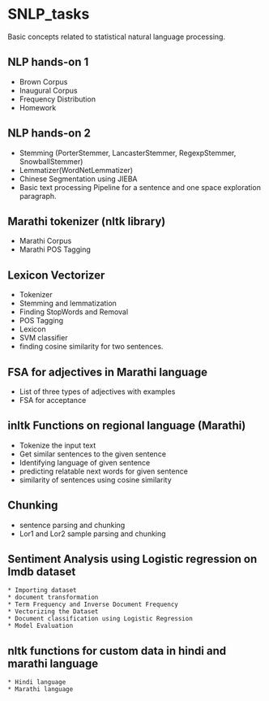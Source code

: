 #  SNLP_tasks
Basic concepts related to statistical natural language processing.

## NLP hands-on 1
   * Brown Corpus
   * Inaugural Corpus
   * Frequency Distribution 
   * Homework

## NLP hands-on 2
   * Stemming (PorterStemmer, LancasterStemmer, RegexpStemmer, SnowballStemmer)
   * Lemmatizer(WordNetLemmatizer)
   * Chinese Segmentation using JIEBA
   * Basic text processing Pipeline for a sentence and one space exploration paragraph.


## Marathi tokenizer (nltk library)
   * Marathi Corpus
   * Marathi POS Tagging


## Lexicon Vectorizer
   * Tokenizer
   * Stemming and lemmatization
   * Finding StopWords and Removal
   * POS Tagging
   * Lexicon
   * SVM classifier
   * finding cosine similarity for two sentences.

## FSA for adjectives in Marathi language
   * List of three types of adjectives with examples
   * FSA for acceptance 
   
##  inltk Functions on regional language (Marathi)
   * Tokenize the input text
   * Get similar sentences to the given sentence
   * Identifying language of given sentence
   * predicting relatable next words for given sentence
   * similarity of sentences using cosine similarity
   
## Chunking
   * sentence parsing and chunking
   * Lor1 and Lor2 sample parsing and chunking

## Sentiment Analysis using Logistic regression on Imdb dataset
    * Importing dataset 
    * document transformation
    * Term Frequency and Inverse Document Frequency
    * Vectorizing the Dataset
    * Document classification using Logistic Regression
    * Model Evaluation
    
## nltk functions for custom data in hindi and marathi language
    * Hindi language
    * Marathi language
    

